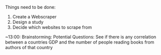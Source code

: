 Things need to be done:
  1. Create a Webscraper
  2. Design a study
  3. Decide which websites to scrape from

~13:00:
  Brainstorming:
    Potential Questions:
      See if there is any correlation between a countries GDP and the number of people reading books from authors of that country
